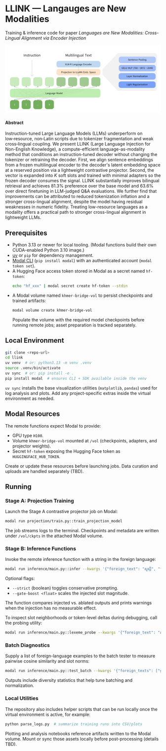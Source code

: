 # LLINK — Langauges are New Modalities

Training & inference code for paper _Languages are New Modalities: Cross-Lingual Alignment via Encoder Injection_

![LLINK Architecture](images/architecture.png)

#### Abstract

Instruction-tuned Large Language Models (LLMs) underperform on low‑resource, non‑Latin scripts due to tokenizer fragmentation and weak cross‑lingual coupling. We present LLINK (Large Language Injection for Non-English Knowledge), a compute-efficient language-as-modality method that conditions an instruction-tuned decoder without changing the tokenizer or retraining the decoder. First, we align sentence embeddings from a frozen multilingual encoder to the decoder's latent embedding space at a reserved position via a lightweight contrastive projector. Second, the vector is expanded into $K$ soft slots and trained with minimal adapters so the frozen decoder consumes the signal. LLINK substantially improves bilingual retrieval and achieves 81.3\% preference over the base model and 63.6\% over direct finetuning in LLM-judged Q\&A evaluations. We further find that improvements can be attributed to reduced tokenization inflation and a stronger cross-lingual alignment, despite the model having residual weaknesses in numeric fidelity. Treating low-resource languages as a modality offers a practical path to stronger cross-lingual alignment in lightweight LLMs.

## Prerequisites

- Python 3.13 or newer for local tooling. (Modal functions build their own CUDA-enabled Python 3.10 image.)
- [uv](https://docs.astral.sh/uv/) or `pip` for dependency management.
- [Modal CLI](https://modal.com/docs/guide/cli) (`pip install modal`) with an authenticated account (`modal token set`).
- A Hugging Face access token stored in Modal as a secret named `hf-token`:
  ```bash
  echo "hf_xxx" | modal secret create hf-token --stdin
  ```
- A Modal volume named `khmer-bridge-vol` to persist checkpoints and trained artifacts:
  ```bash
  modal volume create khmer-bridge-vol
  ```
  Populate the volume with the required model checkpoints before running remote jobs; asset preparation is tracked separately.

## Local Environment

```bash
git clone <repo-url>
cd llink
uv venv  # or: python3.13 -m venv .venv
source .venv/bin/activate
uv sync  # or: pip install -e .
pip install modal  # ensures CLI + SDK available inside the venv
```

`uv sync` installs the base visualization utilities (`matplotlib`, `pandas`) used for log analysis and plots. Add any project-specific extras inside the virtual environment as needed.

## Modal Resources

The remote functions expect Modal to provide:

- GPU type `H100`.
- Volume `khmer-bridge-vol` mounted at `/vol` (checkpoints, adapters, and projector weights).
- Secret `hf-token` exposing the Hugging Face token as `HUGGINGFACE_HUB_TOKEN`.

Create or update these resources before launching jobs. Data curation and uploads are handled separately (TBD).

## Running

### Stage A: Projection Training

Launch the Stage A contrastive projector job on Modal:

```bash
modal run projection/train.py::train_projection_model
```

The job streams logs to the terminal. Checkpoints and metadata are written under `/vol/ckpts` in the attached Modal volume.

### Stage B: Inference Functions

Invoke the remote inference function with a string in the foreign language:

```bash
modal run inference/main.py::infer --kwargs '{"foreign_text": "សួស្តី", "task_type": "translate_to_english"}'
```

Optional flags:

- `--strict` (boolean) toggles conservative prompting.
- `--gate-boost <float>` scales the injected slot magnitude.

The function compares injected vs. ablated outputs and prints warnings when the injection has no measurable effect.

To inspect slot neighborhoods or token-level deltas during debugging, call the probing utility:

```bash
modal run inference/main.py::lexeme_probe --kwargs '{"foreign_text": "សួស្តី"}'
```

### Batch Diagnostics

Supply a list of foreign-language examples to the batch tester to measure pairwise cosine similarity and slot norms:

```bash
modal run inference/main.py::test_batch --kwargs '{"foreign_texts": ["ខ្ញុំស្រឡាញ់ភាសាខ្មែរ", "សួស្តី"]}'
```

Outputs include diversity statistics that help tune batching and normalization.

### Local Utilities

The repository also includes helper scripts that can be run locally once the virtual environment is active, for example:

```bash
python parse_logs.py  # summarize training runs into CSV/plots
```

Plotting and analysis notebooks reference artifacts written to the Modal volume. Mount or sync those assets locally before post-processing (details TBD).
